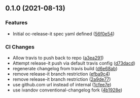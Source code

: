 ## 0.1.0 (2021-08-13)


### Features

* Initial oc-release-it spec yaml defined ([56f0e54](https://github.com/ivandov/oc-releaser/commit/56f0e5470a12f8ffb33814975b786873cef6d99c))


### CI Changes

* Allow travis to push back to repo ([a3ea291](https://github.com/ivandov/oc-releaser/commit/a3ea291359c4fcbb9e7ed1168ecfbc5bf51f2e0a))
* Attempt release-it push via default travis config ([d73dacd](https://github.com/ivandov/oc-releaser/commit/d73dacd63b797ef4ff7945244fae77fec04c3435))
* regenerate changelog from travis build ([d6e68ab](https://github.com/ivandov/oc-releaser/commit/d6e68aba4394a0c96e73fdf21c75231cf2d57964))
* remove release-it branch restriction ([efba9c4](https://github.com/ivandov/oc-releaser/commit/efba9c48a491ad19bceb06e4a3a7f0f7c8626db9))
* remove release-it branch restriction ([2a9de77](https://github.com/ivandov/oc-releaser/commit/2a9de7776fde0673b8e40a80e41d59ea3e0ec5be))
* use github.com url instead of internal ([1cfee7e](https://github.com/ivandov/oc-releaser/commit/1cfee7e6d033faa0bdfb5c7a718cedbc9d149af9))
* use ivandov conventional-changelog fork ([4b1928e](https://github.com/ivandov/oc-releaser/commit/4b1928e4f366af359dc8297ddb155e7a994177de))

